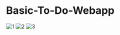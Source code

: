 # Basic-To-Do-Webapp
![1](https://github.com/yeshipratiksha/Basic-To-Do-Webapp/assets/136492279/2c94e768-5174-4fb0-8fff-6af8707e3508)
![2](https://github.com/yeshipratiksha/Basic-To-Do-Webapp/assets/136492279/f986b77c-f3c2-4d3c-83c2-8a9727cce419)
![3](https://github.com/yeshipratiksha/Basic-To-Do-Webapp/assets/136492279/745ad780-d8c6-4901-8383-ac3f2399a684)
